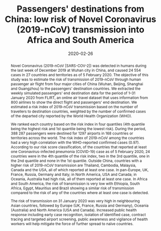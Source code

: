 ---
abstract: |
  Novel Coronavirus (2019-nCoV [SARS-COV-2]) was detected in humans during the last week of December 2019 at Wuhan city in China, and caused 24 554 cases in 27 countries and territories as of 5 February 2020. The objective of this study was to estimate the risk of transmission of 2019-nCoV through human passenger air flight from four major cities of China (Wuhan, Beijing, Shanghai and Guangzhou) to the passengers' destination countries. We extracted the weekly simulated passengers' end destination data for the period of 1–31 January 2020 from FLIRT, an online air travel dataset that uses information from 800 airlines to show the direct flight and passengers' end destination. We estimated a risk index of 2019-nCoV transmission based on the number of travellers to destination countries, weighted by the number of confirmed cases of the departed city reported by the World Health Organization (WHO). 
  
  We ranked each country based on the risk index in four quantiles (4th quantile being the highest risk and 1st quantile being the lowest risk). During the period, 388 287 passengers were destined for 1297 airports in 168 countries or territories across the world. The risk index of 2019-nCoV among the countries had a very high correlation with the WHO-reported confirmed cases (0.97). According to our risk score classification, of the countries that reported at least one Coronavirus-infected pneumonia (COVID-19) case as of 5 February 2020, 24 countries were in the 4th quantile of the risk index, two in the 3rd quantile, one in the 2nd quantile and none in the 1st quantile. Outside China, countries with a higher risk of 2019-nCoV transmission are Thailand, Cambodia, Malaysia, Canada and the USA, all of which reported at least one case. In pan-Europe, UK, France, Russia, Germany and Italy; in North America, USA and Canada; in Oceania, Australia had high risk, all of them reported at least one case. In Africa and South America, the risk of transmission is very low with Ethiopia, South Africa, Egypt, Mauritius and Brazil showing a similar risk of transmission compared to the risk of any of the countries where at least one case is detected. 
  
  The risk of transmission on 31 January 2020 was very high in neighbouring Asian countries, followed by Europe (UK, France, Russia and Germany), Oceania (Australia) and North America (USA and Canada). Increased public health response including early case recognition, isolation of identified case, contract tracing and targeted airport screening, public awareness and vigilance of health workers will help mitigate the force of further spread to naïve countries.
  
authors:
 - Najmul Haider
 - Alexei Yavlinsky
 - David Simons
 - Abdinasir Osman
 - Francine Ntoumi
 - Alimuddin Zumla
 - Richard Kock
date: "2020-02-26"
doi: "10.1017/S0950268820000424"
featured: false
projects:
- COVID-19
publication: '*Epidemiology and Infection*'
publication_short: ""
publication_types:
- "2"
publishDate: "2020-02-26"
tags:
- COVID
- Public Health
- Epidemiology
title: "Passengers' destinations from China: low risk of Novel Coronavirus (2019-nCoV) transmission into Africa and South America"
url_code: ""
url_dataset: ""
url_pdf: http://www.cambridge.org/core/journals/epidemiology-and-infection/article/passengers-destinations-from-china-low-risk-of-novel-coronavirus-2019ncov-transmission-into-africa-and-south-america/886D3CABC0ED422A511086DDB836B34F
url_poster: ""
url_project: ""
url_slides: ""
url_source: ""
url_video: ""
---